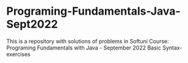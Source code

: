 # Programing-Fundamentals-Java-Sept2022
This is a repository with solutions of problems in Softuni Course: Programing Fundamentals with Java - September 2022
Basic Syntax- exercises

